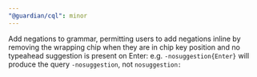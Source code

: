 ```yaml
---
"@guardian/cql": minor
---
```


Add negations to grammar, permitting users to add negations inline by removing the wrapping chip when they are in chip key position and no typeahead suggestion is present on Enter: e.g. `-nosuggestion{Enter}` will produce the query `-nosuggestion`, not `nosuggestion:`
